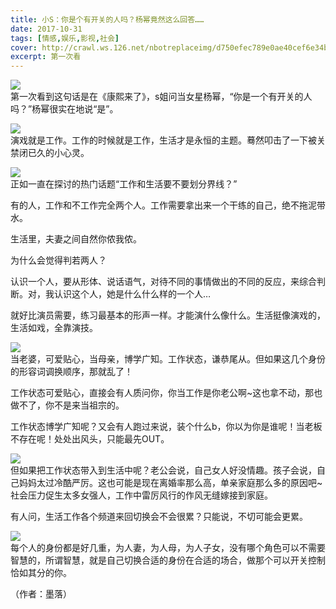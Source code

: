 ```yaml
---
title: 小S：你是个有开关的人吗？杨幂竟然这么回答……
date: 2017-10-31
tags: [情感,娱乐,影视,社会]
cover: http://crawl.ws.126.net/nbotreplaceimg/d750efec789e0ae40cef6e34bd6e8997/15febf1ef1c729ec8358ddcfa2e66fab.jpg
excerpt: 第一次看
---
```

![](http://crawl.ws.126.net/nbotreplaceimg/d750efec789e0ae40cef6e34bd6e8997/15febf1ef1c729ec8358ddcfa2e66fab.jpg)  
第一次看到这句话是在《康熙来了》，s姐问当女星杨幂，“你是一个有开关的人吗？”杨幂很实在地说“是”。  

![](http://crawl.ws.126.net/nbotreplaceimg/bc4e413e0404ea8b386b4334d5ba150d/b7a75631a984890aa6baca8ccd5d21c9.jpg)  
演戏就是工作。工作的时候就是工作，生活才是永恒的主题。蓦然叩击了一下被关禁闭已久的小心灵。  

![](http://crawl.ws.126.net/nbotreplaceimg/bc4e413e0404ea8b386b4334d5ba150d/f693e70f32357da4941757f6fa79d512.gif)  
正如一直在探讨的热门话题“工作和生活要不要划分界线？”  

有的人，工作和不工作完全两个人。工作需要拿出来一个干练的自己，绝不拖泥带水。

生活里，夫妻之间自然你侬我侬。

为什么会觉得判若两人？

认识一个人，要从形体、说话语气，对待不同的事情做出的不同的反应，来综合判断。对，我认识这个人，她是什么什么样的一个人…

就好比演员需要，练习最基本的形声一样。才能演什么像什么。生活挺像演戏的，生活如戏，全靠演技。

![](http://crawl.ws.126.net/nbotreplaceimg/49dc115816087eac67b3eab55e507b87/dcfa63b6ddf945df8b4dbe03ed2f35fc.jpg)  
当老婆，可爱贴心，当母亲，博学广知。工作状态，谦恭尾从。但如果这几个身份的形容词调换顺序，那就乱了！  

工作状态可爱贴心，直接会有人质问你，你当工作是你老公啊~这也拿不动，那也做不了，你不是来当祖宗的。

工作状态博学广知呢？又会有人跑过来说，装个什么b，你以为你是谁呢！当老板不存在呢！处处出风头，只能最先OUT。

![](http://crawl.ws.126.net/nbotreplaceimg/49dc115816087eac67b3eab55e507b87/aa34fc1c0c86dfbaed71a1f5d8e56fbc.jpg)  
但如果把工作状态带入到生活中呢？老公会说，自己女人好没情趣。孩子会说，自己妈妈太过冷酷严厉。这也可能是现在离婚率那么高，单亲家庭那么多的原因吧~社会压力促生太多女强人，工作中雷厉风行的作风无缝嫁接到家庭。  

有人问，生活工作各个频道来回切换会不会很累？只能说，不切可能会更累。

![](http://crawl.ws.126.net/nbotreplaceimg/bc4e413e0404ea8b386b4334d5ba150d/34a9706c20b830200185ec5f0b1181d7.jpg)  
每个人的身份都是好几重，为人妻，为人母，为人子女，没有哪个角色可以不需要智慧的，所谓智慧，就是自己切换合适的身份在合适的场合，做那个可以开关控制恰如其分的你。  

（作者：墨落）

